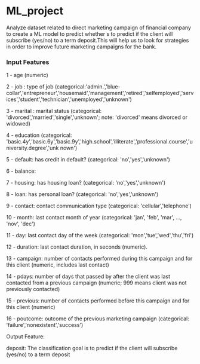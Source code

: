 # ML_project

Analyze dataset related to direct marketing campaign of financial company to create a ML model to predict whether s to predict if the client will subscribe (yes/no) to a term deposit.This will help us to look for strategies in order to improve future marketing campaigns for the bank.

### Input Features

1 - age (numeric)

2 - job : type of job (categorical:'admin.','blue-collar','entrepreneur','housemaid','management','retired','selfemployed','services','student','technician','unemployed','unknown')

3 - marital : marital status (categorical: 'divorced','married','single','unknown'; note: 'divorced'
means divorced or widowed)

4 - education (categorical: 'basic.4y','basic.6y','basic.9y','high.school','illiterate','professional.course','university.degree','unk
nown')

5 - default: has credit in default? (categorical: 'no','yes','unknown')

6 - balance:

7 - housing: has housing loan? (categorical: 'no','yes','unknown')

8 - loan: has personal loan? (categorical: 'no','yes','unknown')

9 - contact: contact communication type (categorical: 'cellular','telephone')

10 - month: last contact month of year (categorical: 'jan', 'feb', 'mar', ..., 'nov', 'dec')

11 - day: last contact day of the week (categorical: 'mon','tue','wed','thu','fri')

12 - duration: last contact duration, in seconds (numeric). 

13 - campaign: number of contacts performed during this campaign and for this client (numeric, includes last contact)

14 - pdays: number of days that passed by after the client was last contacted from a previous campaign (numeric; 999 means client was not previously contacted)

15 - previous: number of contacts performed before this campaign and for this client (numeric)

16 - poutcome: outcome of the previous marketing campaign (categorical: 'failure','nonexistent','success')

Output Feature:

deposit: The classification goal is to predict if the client will subscribe (yes/no) to a term deposit
